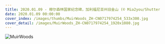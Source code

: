 ```yaml
---
title: 2020.01.09 - 穆尔森林国家纪念碑，加利福尼亚州旧金山 (© Mia2you/Shutterstock)
date: 2020.01.09 00:00:00
cover_index: /images/thumbs/MuirWoods_ZH-CN0717974254_533x300.jpg
cover_detail: /images/MuirWoods_ZH-CN0717974254_1920x1080.jpg
---
```


![MuirWoods](/images/MuirWoods_ZH-CN0717974254_1920x1080.jpg)
